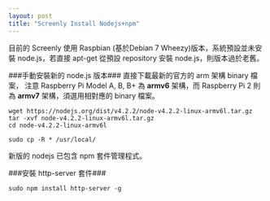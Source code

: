 ```yaml
---
layout: post
title: "Screenly Install Nodejs+npm"
---
```


目前的 Screenly 使用 Raspbian (基於Debian 7 Wheezy)版本，系統預設並未安裝 node.js，若直接 apt-get 從預設 repository 安裝 node.js，則版本過於老舊。


###手動安裝新的 node.js 版本###
直接下載最新的官方的 arm 架構 binary 檔案，
注意 Raspberry Pi Model A, B, B+ 為 **armv6** 架構，而 Raspberry Pi 2 則為 **armv7** 架構，須選用相對應的 binary 檔案。

	wget https://nodejs.org/dist/v4.2.2/node-v4.2.2-linux-armv6l.tar.gz
	tar -xvf node-v4.2.2-linux-armv6l.tar.gz
	cd node-v4.2.2-linux-armv6l

	sudo cp -R * /usr/local/

新版的 nodejs 已包含 npm 套件管理程式。



###安裝 http-server 套件###

	sudo npm install http-server -g





  